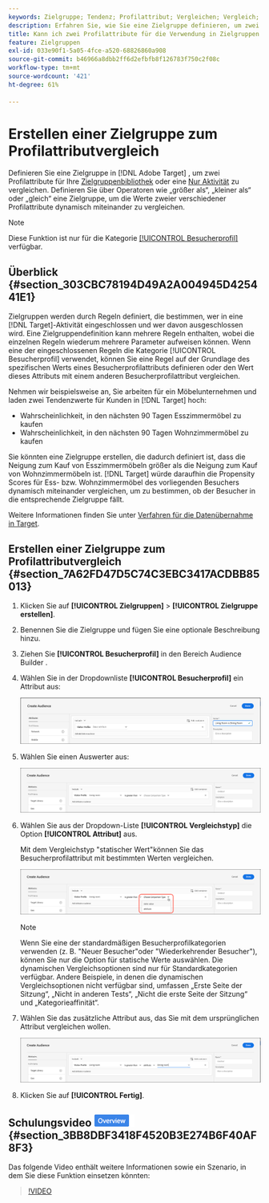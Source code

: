 ```yaml
---
keywords: Zielgruppe; Tendenz; Profilattribut; Vergleichen; Vergleich; Zielgruppe erstellen; Erstellen einer Zielgruppe
description: Erfahren Sie, wie Sie eine Zielgruppe definieren, um zwei Profilattribute zu vergleichen.
title: Kann ich zwei Profilattribute für die Verwendung in Zielgruppen vergleichen?
feature: Zielgruppen
exl-id: 033e90f1-5a05-4fce-a520-68826860a908
source-git-commit: b46966a8dbb2ff6d2efbfb8f126783f750c2f08c
workflow-type: tm+mt
source-wordcount: '421'
ht-degree: 61%

---
```


# Erstellen einer Zielgruppe zum Profilattributvergleich

Definieren Sie eine Zielgruppe in [!DNL Adobe Target] , um zwei Profilattribute für Ihre [Zielgruppenbibliothek](/help/c-target/c-audiences/audiences.md) oder eine [Nur Aktivität](/help/c-target/creating-activity-only-audience.md) zu vergleichen. Definieren Sie über Operatoren wie „größer als“, „kleiner als“ oder „gleich“ eine Zielgruppe, um die Werte zweier verschiedener Profilattribute dynamisch miteinander zu vergleichen.

>[!NOTE]
>
>Diese Funktion ist nur für die Kategorie [[!UICONTROL Besucherprofil]](/help/c-target/c-audiences/c-target-rules/visitor-profile.md#concept_E972690B9A4C4372A34229FA37EDA38E) verfügbar.

## Überblick {#section_303CBC78194D49A2A004945D425441E1}

Zielgruppen werden durch Regeln definiert, die bestimmen, wer in eine [!DNL Target]-Aktivität eingeschlossen und wer davon ausgeschlossen wird. Eine Zielgruppendefinition kann mehrere Regeln enthalten, wobei die einzelnen Regeln wiederum mehrere Parameter aufweisen können. Wenn eine der eingeschlossenen Regeln die Kategorie [!UICONTROL Besucherprofil] verwendet, können Sie eine Regel auf der Grundlage des spezifischen Werts eines Besucherprofilattributs definieren oder den Wert dieses Attributs mit einem anderen Besucherprofilattribut vergleichen.

Nehmen wir beispielsweise an, Sie arbeiten für ein Möbelunternehmen und laden zwei Tendenzwerte für Kunden in [!DNL Target] hoch:

* Wahrscheinlichkeit, in den nächsten 90 Tagen Esszimmermöbel zu kaufen
* Wahrscheinlichkeit, in den nächsten 90 Tagen Wohnzimmermöbel zu kaufen

Sie könnten eine Zielgruppe erstellen, die dadurch definiert ist, dass die Neigung zum Kauf von Esszimmermöbeln größer als die Neigung zum Kauf von Wohnzimmermöbeln ist. [!DNL Target] würde daraufhin die Propensity Scores für Ess- bzw. Wohnzimmermöbel des vorliegenden Besuchers dynamisch miteinander vergleichen, um zu bestimmen, ob der Besucher in die entsprechende Zielgruppe fällt.

Weitere Informationen finden Sie unter [Verfahren für die Datenübernahme in Target](/help/c-implementing-target/c-considerations-before-you-implement-target/c-methods-to-get-data-into-target/methods-to-get-data-into-target.md#concept_0069C0EFB56C4700BB33F2F35C2B9B17).

## Erstellen einer Zielgruppe zum Profilattributvergleich {#section_7A62FD47D5C74C3EBC3417ACDBB85013}

1. Klicken Sie auf **[!UICONTROL Zielgruppen]** > **[!UICONTROL Zielgruppe erstellen]**.
1. Benennen Sie die Zielgruppe und fügen Sie eine optionale Beschreibung hinzu.
1. Ziehen Sie **[!UICONTROL Besucherprofil]** in den Bereich Audience Builder .
1. Wählen Sie in der Dropdownliste **[!UICONTROL Besucherprofil]** ein Attribut aus:

   ![Propensity Score 1](assets/propensity_score_1.png)

1. Wählen Sie einen Auswerter aus:

   ![Propensity Score 2](assets/propensity_score_2.png)

1. Wählen Sie aus der Dropdown-Liste **[!UICONTROL Vergleichstyp]** die Option **[!UICONTROL Attribut]** aus.

   Mit dem Vergleichstyp &quot;statischer Wert&quot;können Sie das Besucherprofilattribut mit bestimmten Werten vergleichen.

   ![Propensity Score 3](assets/propensity_score_3.png)

   >[!NOTE]
   >
   >Wenn Sie eine der standardmäßigen Besucherprofilkategorien verwenden (z. B. &quot;Neuer Besucher&quot;oder &quot;Wiederkehrender Besucher&quot;), können Sie nur die Option für statische Werte auswählen. Die dynamischen Vergleichsoptionen sind nur für Standardkategorien verfügbar. Andere Beispiele, in denen die dynamischen Vergleichsoptionen nicht verfügbar sind, umfassen „Erste Seite der Sitzung“, „Nicht in anderen Tests“, „Nicht die erste Seite der Sitzung“ und „Kategorieaffinität“.

1. Wählen Sie das zusätzliche Attribut aus, das Sie mit dem ursprünglichen Attribut vergleichen wollen.

   ![](assets/propensity_score_4.png)

1. Klicken Sie auf **[!UICONTROL Fertig]**.

## Schulungsvideo ![Badge &quot;Überblick&quot;](/help/assets/overview.png) {#section_3BB8DBF3418F4520B3E274B6F40AF8F3}

Das folgende Video enthält weitere Informationen sowie ein Szenario, in dem Sie diese Funktion einsetzen könnten:

>[!VIDEO](https://video.tv.adobe.com/v/23218/)
